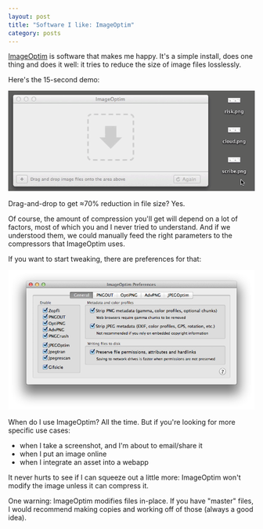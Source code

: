```yaml
---
layout: post
title: "Software I like: ImageOptim"
category: posts
---
```


[ImageOptim][imageoptim] is software that makes me happy. It's a simple
install, does one thing and does it well: it tries to reduce the size of image
files losslessly.

Here's the 15-second demo:

![ImageOptim demo](/assets/imageoptim/imageOptim.gif)

Drag-and-drop to get ≈70% reduction in file size? Yes.

Of course, the amount of compression you'll get will depend on a lot of
factors, most of which you and I never tried to understand. And if we
understood them, we could manually feed the right parameters to the compressors
that ImageOptim uses.

If you want to start tweaking, there are preferences for that:

![ImageOptim preferences](/assets/imageoptim/options.png)

When do I use ImageOptim? All the time. But if you're looking for more specific
use cases:

- when I take a screenshot, and I'm about to email/share it
- when I put an image online
- when I integrate an asset into a webapp

It never hurts to see if I can squeeze out a little more: ImageOptim won't
modify the image unless it can compress it.

One warning: ImageOptim modifies files in-place. If you have "master" files, I
would recommend making copies and working off of those (always a good idea).

[imageoptim]: https://imageoptim.com/

